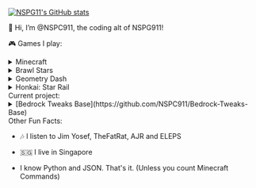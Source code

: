 [![NSPG11's GitHub stats](https://github-readme-stats.vercel.app/api?username=NSPC911&show_icons=true&theme=github_dark)](https://github.com/NSPC911)

👋 Hi, I’m @NSPC911, the coding alt of NSPG911!

🎮 Games I play:
<details>
<summary>Minecraft</summary>
  - Clearly I play Minecraft because look at my profile 
  - Repositories related to it:
    1. [Clear Vanilla](https://github.com/NSPC911/Clear-Vanilla)
       - Clear Vanilla is a Utility Pack that makes any blockstate visible.
       - I have not made a showcase of my modifications, but [@Tal](https://www.twitter.com/melamed_tal) made a [showcase](https://youtu.be/902-uZEKABY) on the original pack
    2. [High Contrast BE](https://github.com/NSPC911/High-Contrast-BE)
       - A port of the High Contrast UI released back in [Java 1.19.4 Pre-Release 1](https://www.minecraft.net/en-us/article/minecraft-1-19-4-pre-release-1).
       - Simplexity Devlopment made an [extended version](https://modrinth.com/resourcepack/high-contrast-extended) that supports all UI elements
       - I loved it, so I guess I ported it
    3. [Modules Plus](https://github.com/NSPC911/Modules-Plus)
       - A patched version of Chainsketch's Modules+ pack
       - It broke in 1.19.50 due to changes in the Emote Screen
       - There was a change in the name of the UI control, so I fixed it.
       - [Vierous](https://github.com/Bereallmao) helped fix it to 1.20.0
       - However, it apparently broke in 1.20.20, not exactly sure why
       - It was painful to always fix it per update, so it is currently archived
    4. [Modules Plus Preset Loader](https://github.com/NSPC911/Modules-Plus-Preset-Loader)
       - A patched version of the Preset Loader for Modules Plus
       - load.config was modified, so I had to make this
</details>
<details>
<summary>Brawl Stars</summary>
  - Quit for a year from miid 2022 to mid 2023.
  - Came back for Cordelius I guess
</details>
<details>
<summary>Geometry Dash</summary>
  - Hardest Achievement: Flipswap Factory in 4 minutes
  - I have an account on GDPS 2.2, SMJS' GDPS and the official server
  - Yes, I bought Mega Hack v8 Pro
</details>
<details>
<summary>Honkai: Star Rail</summary>
  - Started in September
  - Finished all Trailblaze Missions
  - Finished Trailblaze Continuance Missions with Clara and 2 healers lol
  - I have Jingliu, Bronya, Clara E2, Ruan Mei, Seele, Silver Wolf with Incessant Rain and Dan Heng: Imbibitor Lunae
</details>
Current project:
<details>
<summary>[Bedrock Tweaks Base](https://github.com/NSPC911/Bedrock-Tweaks-Base)</summary>
  - A continuation of Bedrock Tweaks that should support 1.20 as DrAv has not updated Bedrock Tweaks.
  - DrAv apparently is doing something, though I am not sure what.
  - Since I am bored, I am doing this I guess
  - Currently, I plan for it to use a Python-based TUI. I have no experience in HTML and Javascript, so I won't make a website of it.
</details>
Other Fun Facts:

- 🎶 I listen to Jim Yosef, TheFatRat, AJR and ELEPS

- 🇸🇬  I live in Singapore

- I know Python and JSON. That's it. (Unless you count Minecraft Commands)
